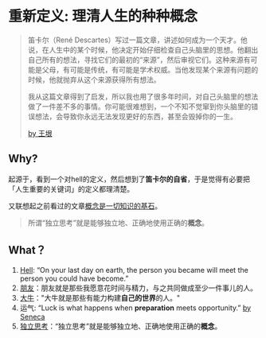 # 重新定义: 理清人生的种种概念

> 笛卡尔（René Descartes）写过一篇文章，讲述如何成为一个天才。他说，在人生中的某个时候，他决定开始仔细检查自己头脑里的思想。他翻出自己所有的想法，寻找它们的最初的“来源”，然后审视它们。这种来源有可能是父母，有可能是传统，有可能是学术权威。当他发现某个来源有问题的时候，他就抛弃从这个来源获得所有想法。
> 
> 我从这篇文章得到了启发，所以我也用了很多年时间，对自己头脑里的想法做了一件差不多的事情。你可能很难想到，一个不知不觉窜到你头脑里的错误想法，会导致你永远无法发现更好的东西，甚至会毁掉你的一生。
> 
> [by 王垠](http://www.yinwang.org/blog-cn/2014/08/11/genius)


## Why?

起源于，看到一个对hell的定义，然后想到了**笛卡尔的自省**，于是觉得有必要把「人生重要的关键词」的定义都理清楚。

又联想起之前看过的文章[概念是一切知识的基石](https://b.xinshengdaxue.com/A10.html)。 

> 所谓“独立思考”就是能够独立地、正确地使用正确的**概念**。

## What？

1. [Hell](https://medium.com/@zdravko/13-things-you-need-to-give-up-if-you-want-to-be-successful-44b5b9b06a26): “On your last day on earth, the person you became will meet the person you could have become.” 
2. [朋友](https://b.xinshengdaxue.com/A14.html)：朋友就是那些我愿意花时间与精力，与之共同做成至少一件事儿的人。
3. [大牛]((https://b.xinshengdaxue.com/A14.html))："大牛就是那些有能力构建**自己的世界**的人。"
4. 运气: “Luck is what happens when **preparation** meets opportunity.”  [by Seneca](https://www.wikiwand.com/en/Seneca_the_Younger#/Notable_fictional_portrayals)
5. [独立思考](https://b.xinshengdaxue.com/A10.html)：“独立思考”就是能够独立地、正确地使用正确的**概念**。
